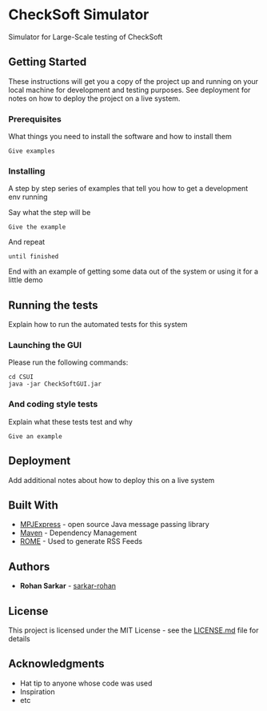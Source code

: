 # CheckSoft Simulator
Simulator for Large-Scale testing of CheckSoft

## Getting Started

These instructions will get you a copy of the project up and running on your local machine for development and testing purposes. See deployment for notes on how to deploy the project on a live system.

### Prerequisites

What things you need to install the software and how to install them

```
Give examples
```

### Installing

A step by step series of examples that tell you how to get a development env running

Say what the step will be

```
Give the example
```

And repeat

```
until finished
```

End with an example of getting some data out of the system or using it for a little demo

## Running the tests

Explain how to run the automated tests for this system

### Launching the GUI

Please run the following commands:

```
cd CSUI
java -jar CheckSoftGUI.jar
```

### And coding style tests

Explain what these tests test and why

```
Give an example
```

## Deployment

Add additional notes about how to deploy this on a live system

## Built With

* [MPJExpress](http://mpj-express.org/) - open source Java message passing library
* [Maven](https://maven.apache.org/) - Dependency Management
* [ROME](https://rometools.github.io/rome/) - Used to generate RSS Feeds

## Authors

* **Rohan Sarkar** - [sarkar-rohan](https://github.com/sarkar-rohan)

## License

This project is licensed under the MIT License - see the [LICENSE.md](LICENSE.md) file for details

## Acknowledgments

* Hat tip to anyone whose code was used
* Inspiration
* etc

